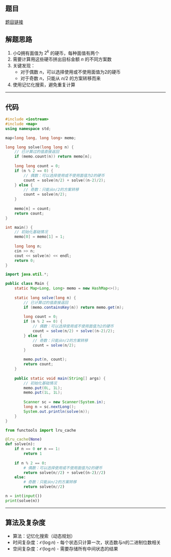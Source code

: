 ## 题目
[题目链接](https://www.nowcoder.com/practice/2479839aa61e44f39aa3268160650e17?tpId=182&tqId=314244&sourceUrl=/exam/oj&channenl=wgithub&fromPut=wgithub)

## 解题思路

1. 小Q拥有面值为 $2^k$ 的硬币，每种面值有两个
2. 需要计算用这些硬币拼出目标金额 $n$ 的不同方案数
3. 关键发现：
   - 对于偶数 $n$，可以选择使用或不使用面值为2的硬币
   - 对于奇数 $n$，只能从 $n/2$ 的方案转移而来
4. 使用记忆化搜索，避免重复计算

---

## 代码

```cpp []
#include <iostream>
#include <map>
using namespace std;

map<long long, long long> memo;

long long solve(long long n) {
    // 已计算过的值直接返回
    if (memo.count(n)) return memo[n];
    
    long long count = 0;
    if (n % 2 == 0) {
        // 偶数：可以选择使用或不使用面值为2的硬币
        count = solve(n/2) + solve((n-2)/2);
    } else {
        // 奇数：只能从n/2的方案转移
        count = solve(n/2);
    }
    
    memo[n] = count;
    return count;
}

int main() {
    // 初始化基础情况
    memo[0] = memo[1] = 1;
    
    long long n;
    cin >> n;
    cout << solve(n) << endl;
    return 0;
}
```

```java []
import java.util.*;

public class Main {
    static Map<Long, Long> memo = new HashMap<>();
    
    static long solve(long n) {
        // 已计算过的值直接返回
        if (memo.containsKey(n)) return memo.get(n);
        
        long count = 0;
        if (n % 2 == 0) {
            // 偶数：可以选择使用或不使用面值为2的硬币
            count = solve(n/2) + solve((n-2)/2);
        } else {
            // 奇数：只能从n/2的方案转移
            count = solve(n/2);
        }
        
        memo.put(n, count);
        return count;
    }
    
    public static void main(String[] args) {
        // 初始化基础情况
        memo.put(0L, 1L);
        memo.put(1L, 1L);
        
        Scanner sc = new Scanner(System.in);
        long n = sc.nextLong();
        System.out.println(solve(n));
    }
}
```

```python []
from functools import lru_cache

@lru_cache(None)
def solve(n):
    if n == 0 or n == 1:
        return 1
    
    if n % 2 == 0:
        # 偶数：可以选择使用或不使用面值为2的硬币
        return solve(n//2) + solve((n-2)//2)
    else:
        # 奇数：只能从n/2的方案转移
        return solve(n//2)

n = int(input())
print(solve(n))
```

---

## 算法及复杂度
- 算法：记忆化搜索（动态规划）
- 时间复杂度：$\mathcal{O}(\log n)$ - 每个状态只计算一次，状态数与n的二进制位数相关
- 空间复杂度：$\mathcal{O}(\log n)$ - 需要存储所有中间状态的结果